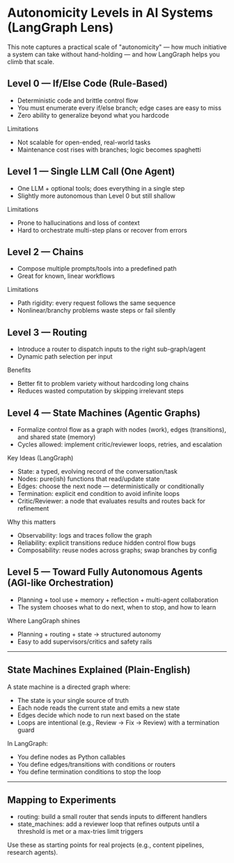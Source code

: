 # Autonomicity Levels in AI Systems (LangGraph Lens)

This note captures a practical scale of "autonomicity" — how much initiative a system can take without hand-holding — and how LangGraph helps you climb that scale.

## Level 0 — If/Else Code (Rule-Based)
- Deterministic code and brittle control flow
- You must enumerate every if/else branch; edge cases are easy to miss
- Zero ability to generalize beyond what you hardcode

Limitations
- Not scalable for open-ended, real-world tasks
- Maintenance cost rises with branches; logic becomes spaghetti

## Level 1 — Single LLM Call (One Agent)
- One LLM + optional tools; does everything in a single step
- Slightly more autonomous than Level 0 but still shallow

Limitations
- Prone to hallucinations and loss of context
- Hard to orchestrate multi-step plans or recover from errors

## Level 2 — Chains
- Compose multiple prompts/tools into a predefined path
- Great for known, linear workflows

Limitations
- Path rigidity: every request follows the same sequence
- Nonlinear/branchy problems waste steps or fail silently

## Level 3 — Routing
- Introduce a router to dispatch inputs to the right sub-graph/agent
- Dynamic path selection per input

Benefits
- Better fit to problem variety without hardcoding long chains
- Reduces wasted computation by skipping irrelevant steps

## Level 4 — State Machines (Agentic Graphs)
- Formalize control flow as a graph with nodes (work), edges (transitions), and shared state (memory)
- Cycles allowed: implement critic/reviewer loops, retries, and escalation

Key Ideas (LangGraph)
- State: a typed, evolving record of the conversation/task
- Nodes: pure(ish) functions that read/update state
- Edges: choose the next node — deterministically or conditionally
- Termination: explicit end condition to avoid infinite loops
- Critic/Reviewer: a node that evaluates results and routes back for refinement

Why this matters
- Observability: logs and traces follow the graph
- Reliability: explicit transitions reduce hidden control flow bugs
- Composability: reuse nodes across graphs; swap branches by config

## Level 5 — Toward Fully Autonomous Agents (AGI-like Orchestration)
- Planning + tool use + memory + reflection + multi-agent collaboration
- The system chooses what to do next, when to stop, and how to learn

Where LangGraph shines
- Planning + routing + state → structured autonomy
- Easy to add supervisors/critics and safety rails

---

## State Machines Explained (Plain-English)
A state machine is a directed graph where:
- The state is your single source of truth
- Each node reads the current state and emits a new state
- Edges decide which node to run next based on the state
- Loops are intentional (e.g., Review → Fix → Review) with a termination guard

In LangGraph:
- You define nodes as Python callables
- You define edges/transitions with conditions or routers
- You define termination conditions to stop the loop

---

## Mapping to Experiments
- routing: build a small router that sends inputs to different handlers
- state_machines: add a reviewer loop that refines outputs until a threshold is met or a max-tries limit triggers

Use these as starting points for real projects (e.g., content pipelines, research agents).
